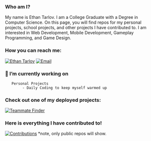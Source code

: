  ### Who am I? 
 My name is Ethan Tarlov. I am a College Graduate with a Degree in Computer Science. On this page, you will find repos for my personal projects, school projects, and other projects I have contributed to. I am interested in Web Development, Mobile Development, Gameplay Programming, and Game Design.

 ### How you can reach me:
[![Ethan Tarlov](https://img.shields.io/badge/Linkedin-%230175C2.svg?style=for-the-badge&logo=Linkedin&logoColor=white)](https://www.linkedin.com/in/ethan-tarlov/)
[![Email](https://img.shields.io/badge/Email-%230175C2.svg?style=for-the-badge&logo=icloud&logoColor=white)](mailto:ejtarlov@me.com)
 ### 🔭 I’m currently working on
       Personal Projects
            - Daily Coding to keep myself warmed up
 
 ### Check out one of my deployed projects:
 [![Teammate Finder](https://img.shields.io/badge/TeammateFinder-%230175C2.svg?style=for-the-badge&logo=angular&logoColor=white)](https://teammatefinder.azurewebsites.net)

### Here is everything I have contributed to!
[![Contributions](https://img.shields.io/badge/Contributed-%230175C2.svg?style=for-the-badge&logo=github&logoColor=white)](https://github.com/stars/Ethan7144/lists/contributed) *note, only public repos will show.
